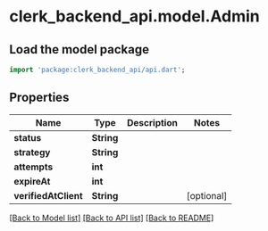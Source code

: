 # clerk_backend_api.model.Admin

## Load the model package
```dart
import 'package:clerk_backend_api/api.dart';
```

## Properties
Name | Type | Description | Notes
------------ | ------------- | ------------- | -------------
**status** | **String** |  | 
**strategy** | **String** |  | 
**attempts** | **int** |  | 
**expireAt** | **int** |  | 
**verifiedAtClient** | **String** |  | [optional] 

[[Back to Model list]](../README.md#documentation-for-models) [[Back to API list]](../README.md#documentation-for-api-endpoints) [[Back to README]](../README.md)


